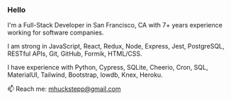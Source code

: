 ### Hello

I'm a Full-Stack Developer in San Francisco, CA with 7+ years experience working for software companies.

I am strong in JavaScript, React, Redux, Node, Express, Jest,  PostgreSQL, RESTful APIs, Git, GitHub, Formik, HTML/CSS.

I have experience with Python, Cypress, SQLite, Cheerio, Cron, SQL, MaterialUI, Tailwind, Bootstrap, lowdb, Knex, Heroku.

📫 Reach me: mhuckstepp@gmail.com
